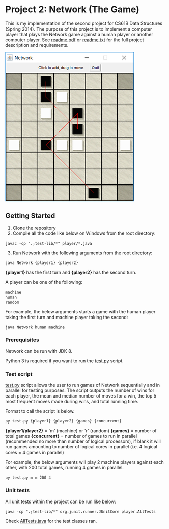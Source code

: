 # Project 2: Network (The Game)

This is my implementation of the second project for CS61B Data Structures (Spring 2014).  The purpose of this project is to implement a computer player that plays the Network game against a human player or another computer player.  See [readme.pdf](readme.pdf) or [readme.txt](readme.txt) for the full project description and requirements.

![Example game](example_game.png "Example of a network game where black player won")

## Getting Started

1. Clone the repository
2. Compile all the code like below on Windows from the root directory:

```
javac -cp ".;test-lib/*" player/*.java

```

3. Run Network with the following arguments from the root directory:

```
java Network {player1} {player2}
```

**{player1}** has the first turn and **{player2}** has the second turn.

A player can be one of the following:

```
machine
human
random
```

For example, the below arguments starts a game with the human player taking the first turn and machine player taking the second:

```
java Network human machine
```

### Prerequisites

Network can be run with JDK 8.

Python 3 is required if you want to run the [test.py](https://github.com/entomber/CS61B/blob/master/Project2/test.py) script.

### Test script

[test.py](https://github.com/entomber/CS61B/blob/master/Project2/test.py) script allows the user to run games of Network sequentially and in parallel for testing purposes.  The script outputs the number of wins for each player, the mean and median number of moves for a win, the top 5 most frequent moves made during wins, and total running time.

Format to call the script is below.

```
py test.py {player1} {player2} {games} {concurrent}
```

**{player1/player2}** = 'm' (machine) or 'r' (random)
**{games}** = number of total games
**{concurrent}** = number of games to run in parallel (recommended no more than number of logical processors), if blank it will run games amounting to number of logical cores in parallel (i.e. 4 logical cores = 4 games in parallel)

For example, the below arguments will play 2 machine players against each other, with 200 total games, running 4 games in parallel.

```
py test.py m m 200 4
```

### Unit tests

All unit tests within the project can be run like below:

```
java -cp ".;test-lib/*" org.junit.runner.JUnitCore player.AllTests
```

Check [AllTests.java](player/AllTests.java) for the test classes ran.